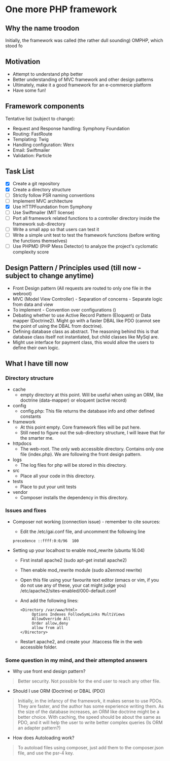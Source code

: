 # One more PHP framework #

## Why the name troodon ##
Initially, the framework was called (the rather dull sounding) OMPHP, which stood fo 

## Motivation ##
* Attempt to understand php better
* Better understanding of MVC framework and other design patterns
* Ultimately, make it a good framework for an e-commerce platform
* Have some fun!

## Framework components ##
Tentative list (subject to change):
* Request and Response handling: Symphony Foundation
* Routing: FastRoute
* Templating: Twig
* Handling configuration: Werx
* Email: Swiftmailer
* Validation: Particle

## Task List ##
- [x] Create a git repository
- [x] Create a directory structure
- [ ] Strictly follow PSR naming conventions
- [ ] Implement MVC architecture
- [x] Use HTTPFoundation from Symphony
- [ ] Use Swiftmailer (MIT license) 
- [ ] Port all framework related functions to a controller directory inside the framework sub-directory  
- [ ] Write a small app so that users can test it
- [ ] Write a simple unit test to test the framework functions (before writing the functions themselves)
- [ ] Use PHPMD (PHP Mess Detector) to analyze the project's cyclomatic complexity score

## Design Pattern / Principles used (till now -subject to change anytime) ##
* Front Design pattern (All requests are routed to only one file in the webroot)
* MVC (Model View Controller) - Separation of concerns - Separate logic from data and view
* To implement - Convention over configurations ()
* Debating whether to use Active Record Pattern (Eloquent) or Data mapper (Doctrine2). Might
go with a faster DBAL like PDO (cannot see the point of using the DBAL from doctrine).
* Defining database class as abstract. The reasoning behind this is that database class itself not 
instantiated, but child classes like MySql are.
* Might use interface for payment class, this would allow the users to define their own logic.



## What I have till now ##
### Directory structure ###
* cache
  * empty directory at this point. Will 
  be useful when using an ORM, 
  like doctrine (data-mapper) or eloquent (active record) 
* config
  * config.php: This file returns the database info and other defined constants
* framework
  * At this point empty. Core framework files will be put here. 
  * Still need to figure out the sub-directory structure, I will leave that for the smarter me.   
* httpdocs
  * The web-root. The only web accessible directory. Contains only
   one file (index.php). We are following the front design pattern.
* logs
    * The log files for php will be stored in this directory.     
* src
    * Place all your code in this directory.
* tests
    * Place to put your unit tests
* vendor
    * Composer installs the dependency in this directory.
    
### Issues and fixes ###
* Composer not working (connection issue) - remember to cite sources:
  + Edit the /etc/gai.conf file, and uncomment the following line
   
   ```
   precedence ::ffff:0:0/96  100
   
   ```
   
* Setting up your localhost to enable mod_rewrite (ubuntu 16.04)
  + First install apache2 (sudo apt-get install apache2)
  + Then enable mod_rewrite module (sudo a2enmod rewrite)
  + Open this file using your favourite text editor (emacs or vim, 
  if you do not use any of these, your cat might judge you) /etc/apache2/sites-enabled/000-default.conf 
  + And add the following lines:
  
     ```
     <Directory /var/www/html>
          Options Indexes FollowSymLinks MultiViews
          AllowOverride All
          Order allow,deny
          allow from all
     </Directory>
     ```
  
  + Restart apache2, and create your .htaccess file in the web accessible folder.   
### Some question in my mind, and their attempted answers ###
* Why use front end design pattern?

> Better security. Not possible for the 
    end user to reach
    any other file. 
    
* Should I use ORM (Doctrine) or DBAL (PDO)

> Initially, in the infancy of the framework, it makes sense to
       use PDOs. They are faster, and the author has some
       experience writing them. As the size of the database increases,
       an ORM like doctrine might be a better choice. With caching, the speed
       should be about the same as PDO, and it will help the user to write
       better complex queries (Is ORM an adapter pattern?)
       
* How does Autoloading work?

> To autoload files using composer, just add them to the composer.json file, and use the psr-4 key.        